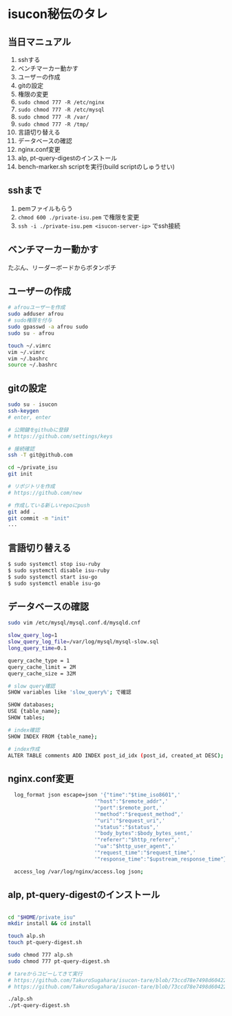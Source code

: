 # isucon秘伝のタレ

## 当日マニュアル

1. sshする
1. ベンチマーカー動かす
1. ユーザーの作成
1. gitの設定
1. 権限の変更 
  1. `sudo chmod 777 -R /etc/nginx`
  1. `sudo chmod 777 -R /etc/mysql`
  1. `sudo chmod 777 -R /var/`
  1. `sudo chmod 777 -R /tmp/`
1. 言語切り替える
1. データベースの確認
1. nginx.conf変更
1. alp, pt-query-digestのインストール
1. bench-marker.sh scriptを実行(build scriptのしゅうせい)

## sshまで

1. pemファイルもらう
1. `chmod 600 ./private-isu.pem` で権限を変更
1. `ssh -i ./private-isu.pem <isucon-server-ip>` でssh接続

## ベンチマーカー動かす

たぶん、リーダーボードからボタンポチ

## ユーザーの作成

```sh
# afrouユーザーを作成
sudo adduser afrou
# sudo権限を付与
sudo gpasswd -a afrou sudo
sudo su - afrou

touch ~/.vimrc
vim ~/.vimrc
vim ~/.bashrc
source ~/.bashrc
```

## gitの設定

```sh
sudo su - isucon
ssh-keygen 
# enter, enter

# 公開鍵をgithubに登録
# https://github.com/settings/keys

# 接続確認
ssh -T git@github.com

cd ~/private_isu
git init

# リポジトリを作成
# https://github.com/new

# 作成している新しいrepoにpush
git add .
git commit -m "init"
...
```

## 言語切り替える

```sh
$ sudo systemctl stop isu-ruby
$ sudo systemctl disable isu-ruby
$ sudo systemctl start isu-go
$ sudo systemctl enable isu-go
```

## データベースの確認


```sh
sudo vim /etc/mysql/mysql.conf.d/mysqld.cnf

slow_query_log=1
slow_query_log_file=/var/log/mysql/mysql-slow.sql
long_query_time=0.1

query_cache_type = 1
query_cache_limit = 2M
query_cache_size = 32M
```

```sh
# slow query確認
SHOW variables like 'slow_query%'; で確認
```

```sh
SHOW databases;
USE {table_name};
SHOW tables;

# index確認
SHOW INDEX FROM {table_name};

# index作成
ALTER TABLE comments ADD INDEX post_id_idx (post_id, created_at DESC);

```

## nginx.conf変更

```sh
  log_format json escape=json '{"time":"$time_iso8601",'
                            '"host":"$remote_addr",'
                            '"port":$remote_port,'
                            '"method":"$request_method",'
                            '"uri":"$request_uri",'
                            '"status":"$status",'
                            '"body_bytes":$body_bytes_sent,'
                            '"referer":"$http_referer",'
                            '"ua":"$http_user_agent",'
                            '"request_time":"$request_time",'
                            '"response_time":"$upstream_response_time"}';

  access_log /var/log/nginx/access.log json;
```

## alp, pt-query-digestのインストール

```sh

cd "$HOME/private_isu"
mkdir install && cd install

touch alp.sh
touch pt-query-digest.sh

sudo chmod 777 alp.sh
sudo chmod 777 pt-query-digest.sh

# tareからコピーしてきて実行
# https://github.com/TakuroSugahara/isucon-tare/blob/73ccd78e7498d604228c07f63182f342216292b5/install/install-alp.sh#L11
# https://github.com/TakuroSugahara/isucon-tare/blob/73ccd78e7498d604228c07f63182f342216292b5/install/install-pt-query-digest.sh#L1

./alp.sh
./pt-query-digest.sh

```

